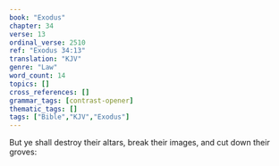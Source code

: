 ```yaml
---
book: "Exodus"
chapter: 34
verse: 13
ordinal_verse: 2510
ref: "Exodus 34:13"
translation: "KJV"
genre: "Law"
word_count: 14
topics: []
cross_references: []
grammar_tags: [contrast-opener]
thematic_tags: []
tags: ["Bible","KJV","Exodus"]
---
```

But ye shall destroy their altars, break their images, and cut down their groves:
